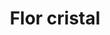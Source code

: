 ---
title: Flor cristal
date: 
draft: false

# descripcion
description : Conjunto de aros y dije de plata con cristal

materials: Plata 925

color: Plateado y cristal

dimensions: 1cm diam (dije) - 0,8cm diam (aros)

code: 06-18-0394

type: "Conjuntos"

categories: []

# Images
# first image will be shown in the product page
images:
  # - image: "images/path_to_image"
  # La ubicacion de las imagenes es imagenes/Conjuntos/Conjuntos.Aros y Dije/06-18-0394-flor-cristal
  - image: "./images/conjuntos/aros_y_dije/06-18-0394-flor-cristal_a.JPG"
  - image: "./images/conjuntos/aros_y_dije/06-18-0394-flor-cristal_b.JPG"
---